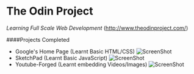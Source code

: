 # The Odin Project
*Learning Full Scale Web Development*
(http://www.theodinproject.com/)

####Projects Completed
- Google's Home Page (Learnt Basic HTML/CSS)
![ScreenShot](https://i.imgur.com/Vf9HjGp.png)
- SketchPad (Learnt Basic JavaScript)
![ScreenShot](http://i.imgur.com/aCBzIc5.png)
- Youtube-Forged (Learnt embedding Videos/Images)
![ScreenShot](http://oi58.tinypic.com/a5hyo.jpg)
